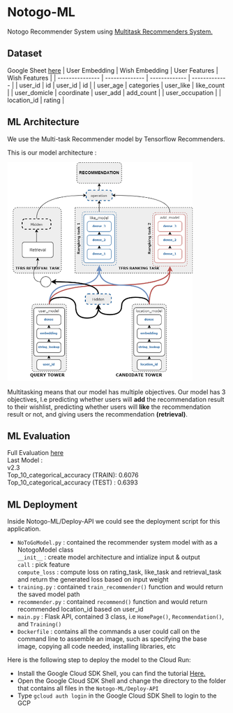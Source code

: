 # Notogo-ML
Notogo Recommender System using [Multitask Recommenders System.](https://www.tensorflow.org/recommenders/examples/multitask)

## Dataset 
Google Sheet [here](https://docs.google.com/spreadsheets/d/1WNQAsPDfus-rihmvLX5MbUR8dNTth3rm9YK5-6ekUIY/edit#gid=572466784)
| User Embedding  | Wish Embedding | User Features | Wish Features |
| --------------- | -------------- | ------------- | ------------- |
| user_id         | id             | user_id       | id            |
| user_age        | categories     | user_like     | like_count    |
| user_domicle    | coordinate     | user_add      | add_count     |
| user_occupation |                | location_id   | rating        |


## ML Architecture
We use the Multi-task Recommender model by Tensorflow Recommenders.

<p>This is our model architecture :</p>

<p align="left">
    <img src="contents/model architecture.png" alt="Model Architecture" height="500">
</p>

<p>Multitasking means that our model has multiple objectives. Our model has 3 objectives, I.e predicting whether users will <b>add</b> the recommendation result to their wishlist, predicting whether users will <b>like</b> the recommendation result or not, and giving users the recommendation <b>(retrieval)</b>. </p>

## ML Evaluation
Full Evaluation [here](https://docs.google.com/spreadsheets/d/1WrgL-iTQBquAcbi89h_QD4-CZyZfo9QhmSbdR5TxZ68/edit?usp=sharing)
<br> Last Model :
<br> v2.3 
<br> Top_10_categorical_accuracy (TRAIN): 0.6076
<br> Top_10_categorical_accuracy (TEST) : 0.6393

## ML Deployment
Inside Notogo-ML/Deploy-API we could see the deployment script for this application. 
- `NoToGoModel.py` : contained the recommender system model with as a NotogoModel class
<br> `__init__` : create model architecture and intialize input & output
<br> `call` : pick feature 
<br> `compute_loss` : compute loss on rating_task, like_task and retrieval_task and return the generated loss based on input weight
- `training.py` : contained `train_recommender()` function and would return the saved model path
- `recommender.py` : contained `recommend()` function and would return recommended location_id based on user_id
- `main.py` : Flask API, contained 3 class, i.e `HomePage()`, `Recommendation()`, and `Training()`
- `Dockerfile` : contains all the commands a user could call on the command line to assemble an image, such as specifying the base image, copying all code needed, installing libraries, etc

Here is the following step to deploy the model to the Cloud Run:
- Install the  Google Cloud SDK Shell, you can find the tutorial [Here.](https://www.youtube.com/watch?v=k-8qFh8EfFA)
- Open the Google Cloud SDK Shell and change the directory to the folder that contains all files in the `Notogo-ML/Deploy-API`
- Type `gcloud auth login` in the Google Cloud SDK Shell to login to the GCP
